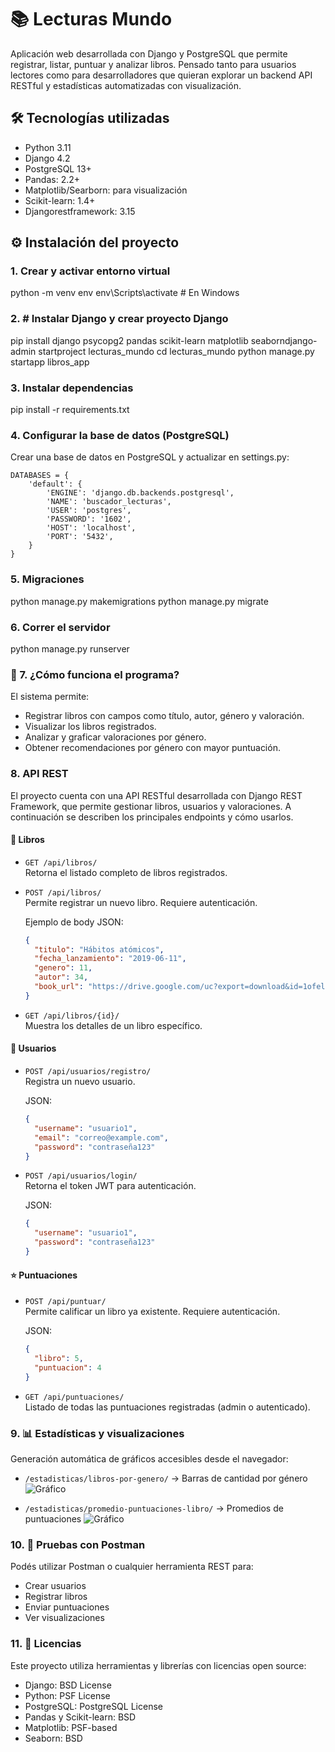 
# 📚 Lecturas Mundo

Aplicación web desarrollada con Django y PostgreSQL que permite registrar, listar, puntuar y analizar libros. Pensado tanto para usuarios lectores como para desarrolladores que quieran explorar un backend API RESTful y estadísticas automatizadas con visualización.



## 🛠️ Tecnologías utilizadas

- Python 3.11
- Django 4.2
- PostgreSQL 13+
- Pandas: 2.2+
- Matplotlib/Searborn: para visualización
- Scikit-learn: 1.4+
- Djangorestframework: 3.15


## ⚙️ Instalación del proyecto

### 1. Crear y activar entorno virtual


python -m venv env
env\Scripts\activate       # En Windows

### 2. # Instalar Django y crear proyecto Django


pip install django psycopg2 pandas scikit-learn matplotlib seaborndjango-admin startproject lecturas_mundo
cd lecturas_mundo
python manage.py startapp libros_app


### 3. Instalar dependencias


pip install -r requirements.txt


### 4. Configurar la base de datos (PostgreSQL)

Crear una base de datos en PostgreSQL y actualizar en settings.py:

```
DATABASES = {
    'default': {
        'ENGINE': 'django.db.backends.postgresql',
        'NAME': 'buscador_lecturas',
        'USER': 'postgres',
        'PASSWORD': '1602',
        'HOST': 'localhost',
        'PORT': '5432',
    }
}
```


### 5. Migraciones


python manage.py makemigrations
python manage.py migrate


### 6. Correr el servidor

python manage.py runserver


### 🧠 7. ¿Cómo funciona el programa?


El sistema permite:

- Registrar libros con campos como título, autor, género y valoración.
- Visualizar los libros registrados.
- Analizar y graficar valoraciones por género.
- Obtener recomendaciones por género con mayor puntuación.



###  8. API REST 
El proyecto cuenta con una API RESTful desarrollada con Django REST Framework, que permite gestionar libros, usuarios y valoraciones. A continuación se describen los principales endpoints y cómo usarlos.


#### 📘 Libros

- `GET /api/libros/`  
  Retorna el listado completo de libros registrados.

- `POST /api/libros/`  
  Permite registrar un nuevo libro. Requiere autenticación.

  Ejemplo de body JSON:
  ```json
  {
    "titulo": "Hábitos atómicos",
    "fecha_lanzamiento": "2019-06-11",
    "genero": 11,
    "autor": 34,
    "book_url": "https://drive.google.com/uc?export=download&id=1ofelGVWrkwjresU-LMSIZmsv1n-fOU5O"
  }
  ```

- `GET /api/libros/{id}/`  
  Muestra los detalles de un libro específico.

#### 👤 Usuarios

- `POST /api/usuarios/registro/`  
  Registra un nuevo usuario.  

  JSON:
  ```json
  {
    "username": "usuario1",
    "email": "correo@example.com",
    "password": "contraseña123"
  }
  ```

- `POST /api/usuarios/login/`  
  Retorna el token JWT para autenticación.  

  JSON:
  ```json
  {
    "username": "usuario1",
    "password": "contraseña123"
  }
  ```

#### ⭐ Puntuaciones

- `POST /api/puntuar/`  
  Permite calificar un libro ya existente. Requiere autenticación.  
  
  JSON:
  ```json
  {
    "libro": 5,
    "puntuacion": 4
  }
  ```

- `GET /api/puntuaciones/`  
  Listado de todas las puntuaciones registradas (admin o autenticado).



### 9. 📊 Estadísticas y visualizaciones

Generación automática de gráficos accesibles desde el navegador:

- `/estadisticas/libros-por-genero/` → Barras de cantidad por género
![Gráfico](http://127.0.0.1:8000/estadisticas/libros-por-genero/)

- `/estadisticas/promedio-puntuaciones-libro/` → Promedios de puntuaciones
![Gráfico](http://127.0.0.1:8000/estadisticas/promedio-puntuaciones-libro/)




### 10. 🧪 Pruebas con Postman

Podés utilizar Postman o cualquier herramienta REST para:

- Crear usuarios
- Registrar libros
- Enviar puntuaciones
- Ver visualizaciones



### 11. 📄 Licencias

Este proyecto utiliza herramientas y librerías con licencias open source:

- Django: BSD License
- Python: PSF License
- PostgreSQL: PostgreSQL License
- Pandas y Scikit-learn: BSD 
- Matplotlib: PSF-based
- Seaborn: BSD


